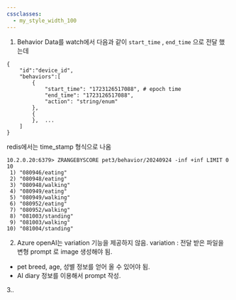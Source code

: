 ```yaml
---
cssclasses:
  - my_style_width_100
---
```


1. Behavior Data를 watch에서 다음과 같이 `start_time` , `end_time` 으로 전달 했는데
```
{
    "id":"device_id",
    "behaviors":[
        {
            "start_time": "1723126517088", # epoch time
			"end_time": "1723126517088",
            "action": "string/enum"
        },
        {
        },  ...
    ]
}
```

redis에서는 time_stamp 형식으로 나옴
```
10.2.0.20:6379> ZRANGEBYSCORE pet3/behavior/20240924 -inf +inf LIMIT 0 10
 1) "080946/eating"
 2) "080948/eating"
 3) "080948/walking"
 4) "080949/eating"
 5) "080949/walking"
 6) "080952/eating"
 7) "080952/walking"
 8) "081003/standing"
 9) "081003/walking"
10) "081004/standing"
```

2. Azure openAI는 variation 기능을 제공하지 않음.
variation : 전달 받은 파일을 변형
prompt 로 image 생성해야 됨. 
- pet breed, age, 성별 정보를 얻어 올 수 있어야 됨.
- AI diary 정보를 이용해서 prompt 작성. 

3.. 